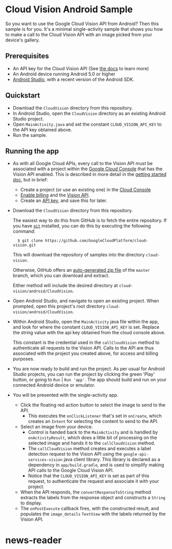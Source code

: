 # Cloud Vision Android Sample

So you want to use the Google Cloud Vision API from Android?
Then this sample is for you. It's a minimal single-activity
sample that shows you how to make a call to the Cloud Vision
API with an image picked from your device's gallery.

## Prerequisites
- An API key for the Cloud Vision API (See
  [the docs][getting-started] to learn more)
- An Android device running Android 5.0 or higher
- [Android Studio][android-studio], with a recent version of the Android SDK.

## Quickstart
- Download the `CloudVision` directory from this repository.
- In Android Studio, open the `CloudVision` directory as an existing Android
  Studio project.
- Open `MainActivity.java` and set the constant `CLOUD_VISION_API_KEY` to the
  API key obtained above.
- Run the sample.

## Running the app

- As with all Google Cloud APIs, every call to the Vision API must be associated
  with a project within the [Google Cloud Console][cloud-console] that has the
  Vision API enabled. This is described in more detail in the [getting started
  doc][getting-started], but in brief:
  - Create a project (or use an existing one) in the [Cloud
    Console][cloud-console]
  - [Enable billing][billing] and the [Vision API][enable-vision].
  - Create an [API key][api-key], and save this for later.

- Download the `CloudVision` directory from this repository.

    The easiest way to do this from GitHub is to fetch the entire repository.
    If you have [`git`][git] installed, you can do this by executing the
    following command:

        $ git clone https://github.com/GoogleCloudPlatform/cloud-vision.git

    This will download the repository of samples into the directory
    `cloud-vision`.

    Otherwise, GitHub offers an [auto-generated zip file][vision-zip] of the
    `master` branch, which you can download and extract.

    Either method will include the desired directory at
    `cloud-vision/android/CloudVision`.

- Open Android Studio, and navigate to open an existing project. When prompted,
  open this project's root directory `cloud-vision/android/CloudVision`.

- Within Android Studio, open the `MainActivity` java file within the app, and
  look for where the constant `CLOUD_VISION_API_KEY` is set. Replace the string
  value with the api key obtained from the cloud console above.

  This constant is the credential used in the `callCloudVision` method to
  authenticate all requests to the Vision API. Calls to the API are thus
  associated with the project you created above, for access and billing
  purposes.

- You are now ready to build and run the project. As per usual for Android
  Studio projects, you can run the project by clicking the green 'Play' button,
  or going to `Run` | `Run 'app'`. The app should build and run on your
  connected Android device or emulator.

- You will be presented with the single-activity app.
  - Click the floating red action button to select the image to send to the API.
    - This executes the `onClickListener` that's set in `onCreate`, which
      creates an `Intent` for selecting the content to send to the API.
  - Select an image from your device.
    - Control is handed back to the `MainActivity` and is handled by
      `onActivityResult`, which does a little bit of processing on the selected
      image and hands it to the `callCloudVision` method.
    - The `callCloudVision` method creates and executes a label detection
      request to the Vision API using the `google-api-services-vision` java
      client library. This library is declared as a dependency in
      `app/build.gradle`, and is used to simplify making API calls to the Google
      Cloud Vision API.
    - Notice that the `CLOUD_VISION_API_KEY` is set as part of this request, to
      authenticate the request and associate it with your project.
  - When the API responds, the `convertResponseToString` method extracts the
    labels from the response object and constructs a `String` to display.
  - The `onPostExecute` callback fires, with the constructed result, and
    populates the `image_details` `TextView` with the labels returned by the
    Vision API.

[vision-zip]: https://github.com/GoogleCloudPlatform/cloud-vision/archive/master.zip
[getting-started]: https://cloud.google.com/vision/docs/getting-started
[cloud-console]: https://console.cloud.google.com
[git]: https://git-scm.com/
[android-studio]: http://developer.android.com/sdk/
[billing]: https://console.cloud.google.com/billing?project=_
[enable-vision]: https://console.cloud.google.com/apis/api/vision.googleapis.com/overview?project=_
[api-key]: https://console.cloud.google.com/apis/credentials?project=_
# news-reader
